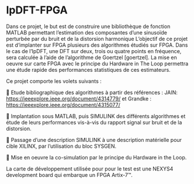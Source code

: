 # IpDFT-FPGA
Dans ce projet, le but est de construire une bibliothèque de fonction MATLAB permettant l’estimation des composantes d’une sinusoïde perturbée par du bruit et de la distorsion harmonique 
L’objectif de ce projet est d’implanter sur FPGA plusieurs des algorithmes étudiés sur FPGA. Dans le cas de l’IpDFT, une DFT sur deux, trois ou quatre points en fréquence, sera calculée à l’aide de l’algorithme de Goertzel [goertzel]. La mise en oeuvre sur carte FPGA avec le principe du Hardware in The Loop permettra une étude rapide des performances statistiques de ces estimateurs.

Ce projet comporte les volets suivants :

 Etude bibliographique des algorithmes à partir des références : JAIN: https://ieeexplore.ieee.org/document/4314779/   et  Grandke : https://ieeexplore.ieee.org/document/4315077/

 Implantation sous MATLAB, puis SIMULINK des différents algorithmes et étude de leurs
performances vis-à-vis du rapport signal sur bruit et de la distorsion.

 Passage d’une description SIMULINK à une description matérielle pour cible XILINX, par
l’utilisation du bloc SYSGEN.

 Mise en oeuvre la co-simulation par le principe du Hardware in the Loop.

La carte de développement utilisée pour pour le test est une NEXYS4 development board qui embarque un FPGA Artix-7™.

